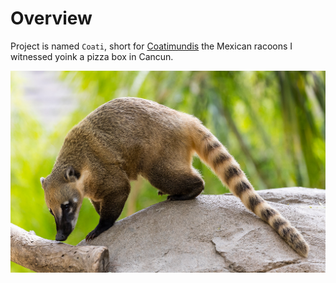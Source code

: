 # Overview 

Project is named `Coati`, short for [Coatimundis](https://en.wikipedia.org/wiki/Coati) the Mexican racoons I witnessed yoink a pizza box in Cancun.

![Coati](resources/coati.jpg)